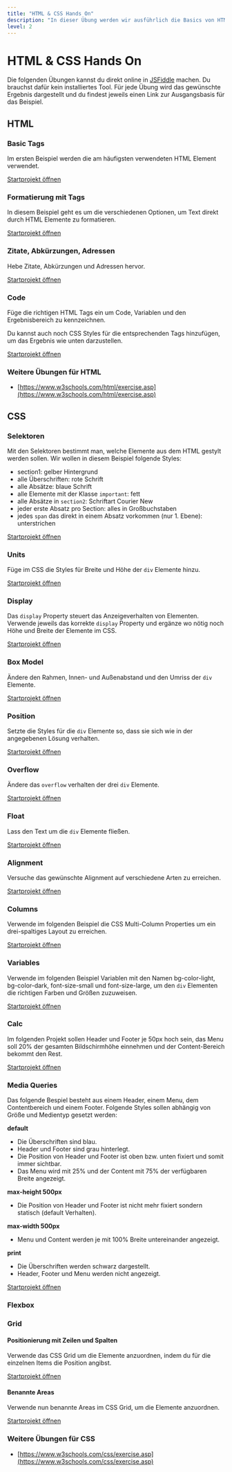 ```yaml
---
title: "HTML & CSS Hands On"
description: "In dieser Übung werden wir ausführlich die Basics von HTML und CSS üben."
level: 2
---
```


# HTML & CSS Hands On

Die folgenden Übungen kannst du direkt online in [JSFiddle](https://jsfiddle.net/) machen. Du brauchst dafür kein installiertes Tool. Für jede Übung wird das gewünschte Ergebnis dargestellt und du findest jeweils einen Link zur Ausgangsbasis für das Beispiel.

## HTML

### Basic Tags

Im ersten Beispiel werden die am häufigsten verwendeten HTML Element verwendet.

[Startprojekt öffnen](https://jsfiddle.net/karin112358/qmgvrodt/#fork)

<script async src="//jsfiddle.net/karin112358/noLwuvk4/embed/result/dark/"></script>

### Formatierung mit Tags

In diesem Beispiel geht es um die verschiedenen Optionen, um Text direkt durch HTML Elemente zu formatieren.

[Startprojekt öffnen](https://jsfiddle.net/karin112358/5L7junw3/#fork)

<script async src="//jsfiddle.net/karin112358/ephz38gc/embed/result/dark/"></script>

### Zitate, Abkürzungen, Adressen

Hebe Zitate, Abkürzungen und Adressen hervor.

[Startprojekt öffnen](https://jsfiddle.net/karin112358/ue4jn8wx/#fork)

<script async src="//jsfiddle.net/karin112358/kh2m3djs/embed/result/dark/"></script>

<!-- ### Links

### Tabellen

### Iframe

### Head

### Responsive -->

### Code

Füge die richtigen HTML Tags ein um Code, Variablen und den Ergebnisbereich zu kennzeichnen.

Du kannst auch noch CSS Styles für die entsprechenden Tags hinzufügen, um das Ergebnis wie unten darzustellen.  

[Startprojekt öffnen](https://jsfiddle.net/karin112358/aLj93b70/#fork)

<script async src="//jsfiddle.net/karin112358/pzk7oyx0/embed/result/dark/"></script>

<!-- ### Semantics

### Character Entities, Symbols and Emojis

### Forms

### Media

### Inline Styles -->

### Weitere Übungen für HTML

- [https://www.w3schools.com/html/exercise.asp](https://www.w3schools.com/html/exercise.asp)

## CSS

### Selektoren

Mit den Selektoren bestimmt man, welche Elemente aus dem HTML gestylt werden sollen. Wir wollen in diesem Beispiel folgende Styles:

- section1: gelber Hintergrund
- alle Überschriften: rote Schrift
- alle Absätze: blaue Schrift
- alle Elemente mit der Klasse `important`: fett
- alle Absätze in `section2`: Schriftart Courier New
- jeder erste Absatz pro Section: alles in Großbuchstaben
- jedes `span` das direkt in einem Absatz vorkommen (nur 1. Ebene): unterstrichen

[Startprojekt öffnen](https://jsfiddle.net/karin112358/cr6aqeagr8f7x3eh/#fork)

<script async src="//jsfiddle.net/karin112358/pf9r36tm/embed/result/dark/"></script>

### Units

Füge im CSS die Styles für Breite und Höhe der `div` Elemente hinzu.

[Startprojekt öffnen](https://jsfiddle.net/karin112358/k1f3vj9h/#fork)

<script async src="//jsfiddle.net/karin112358/c70xeLav/27/embed/result/dark/"></script>

### Display

Das `display` Property steuert das Anzeigeverhalten von Elementen. Verwende jeweils das korrekte `display` Property und ergänze wo nötig noch Höhe und Breite der Elemente im CSS.

[Startprojekt öffnen](https://jsfiddle.net/karin112358/cr6ax3eh/#fork)

<script async src="//jsfiddle.net/karin112358/rto63s01/77/embed/result/dark/"></script>

### Box Model

Ändere den Rahmen, Innen- und Außenabstand und den Umriss der `div` Elemente.

[Startprojekt öffnen](https://jsfiddle.net/karin112358/vp4Lyswo/#fork)

<script async src="//jsfiddle.net/karin112358/wfvt0y96/embed/result/dark/"></script>

<!-- ### Text

### Links

### Display / Visibility -->

### Position

Setzte die Styles für die `div` Elemente so, dass sie sich wie in der angegebenen Lösung verhalten.

[Startprojekt öffnen](https://jsfiddle.net/karin112358/vgux50ck/#fork)

<script async src="//jsfiddle.net/karin112358/nbmgLo64/embed/result/dark/"></script>

<!-- zindex -->

### Overflow

Ändere das `overflow` verhalten der drei `div` Elemente.

[Startprojekt öffnen](https://jsfiddle.net/karin112358/dwyzogmh/#fork)

<script async src="//jsfiddle.net/karin112358/m9aosgrd/29/embed/result/dark/"></script>

### Float

Lass den Text um die `div` Elemente fließen.

[Startprojekt öffnen](https://jsfiddle.net/karin112358/24b3wayu/#fork)

<script async src="//jsfiddle.net/karin112358/seqzc182/embed/result/dark/"></script>

### Alignment

Versuche das gewünschte Alignment auf verschiedene Arten zu erreichen.

[Startprojekt öffnen](https://jsfiddle.net/karin112358/s8Lwahnm/#fork)

<script async src="//jsfiddle.net/karin112358/us6bk1xj/embed/result/dark/"></script>

<!-- ### Farben

### Backgrounds -->

### Columns

Verwende im folgenden Beispiel die CSS Multi-Column Properties um ein drei-spaltiges Layout zu erreichen.

[Startprojekt öffnen](https://jsfiddle.net/karin112358/xc570ojk/#fork)

<script async src="//jsfiddle.net/karin112358/7vom0gpf/embed/result/dark/"></script>

### Variables

Verwende im folgenden Beispiel Variablen mit den Namen bg-color-light, bg-color-dark, font-size-small und font-size-large, um den `div` Elementen die richtigen Farben und Größen zuzuweisen.

[Startprojekt öffnen](https://jsfiddle.net/karin112358/f04j835o/#fork)

<script async src="//jsfiddle.net/karin112358/jf4ecnsy/embed/result/dark/"></script>

### Calc

Im folgenden Projekt sollen Header und Footer je 50px hoch sein, das Menu soll 20% der gesamten Bildschirmhöhe einnehmen und der Content-Bereich bekommt den Rest.

[Startprojekt öffnen](https://jsfiddle.net/karin112358/zrob7ad1/#fork)

<script async src="//jsfiddle.net/karin112358/gu17pn24/24/embed/result/dark/"></script>

### Media Queries

Das folgende Bespiel besteht aus einem Header, einem Menu, dem Contentbereich und einem Footer. Folgende Styles sollen abhängig von Größe und Medientyp gesetzt werden:

**default**

- Die Überschriften sind blau.
- Header und Footer sind grau hinterlegt.
- Die Position von Header und Footer ist oben bzw. unten fixiert und somit immer sichtbar.
- Das Menu wird mit 25% und der Content mit 75% der verfügbaren Breite angezeigt.

**max-height 500px**

- Die Position von Header und Footer ist nicht mehr fixiert sondern statisch (default Verhalten).

**max-width 500px**

- Menu und Content werden je mit 100% Breite untereinander angezeigt.

**print**

- Die Überschriften werden schwarz dargestellt.
- Header, Footer und Menu werden nicht angezeigt.

[Startprojekt öffnen](https://jsfiddle.net/karin112358/cq57zo0s/#fork)

<script async src="//jsfiddle.net/karin112358/g3d4bjs2/96/embed/result/dark/"></script>

### Flexbox



### Grid

#### Positionierung mit Zeilen und Spalten

Verwende das CSS Grid um die Elemente anzuordnen, indem du für die einzelnen Items die Position angibst.

[Startprojekt öffnen](https://jsfiddle.net/karin112358/czdykj3r/#fork)

<script async src="//jsfiddle.net/karin112358/8p9ajow1/embed/result/dark/"></script>

#### Benannte Areas

Verwende nun benannte Areas im CSS Grid, um die Elemente anzuordnen.

[Startprojekt öffnen](https://jsfiddle.net/karin112358/se8torvd/#fork)

<script async src="//jsfiddle.net/karin112358/vu5y9L71/embed/result/dark/"></script>

### Weitere Übungen für CSS

- [https://www.w3schools.com/css/exercise.asp](https://www.w3schools.com/css/exercise.asp)